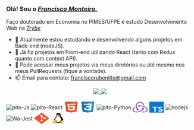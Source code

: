 ### Olá! Sou o  <a href="https://www.linkedin.com/in/francisco-monteiro-14b76b9b/"><i>Francisco Monteiro.</i></a>
Faço doutorado em Economia no PIMES/UFPE e estudo Desenvolvimento Web na <a href="https://www.betrybe.com/"><i>Trybe</i></a>
- 🔭 Atualmente estou estudando e desenvolvendo alguns projetos em Back-end (nodeJS).
- 🌱 Já fiz projetos em Front-end utilizando React (tanto com Redux quanto com context API).
- 💬 Pode acessar meus projetos via meus diretórios ou até mesmo nos meus PullRequests (fique a vontade).
- 📫 Email para contato: franciscorubenilto@gmail.com

<div align="center">
  <a href="https://github.com/Pito900">
    <img height="150em" src="https://github-readme-stats.vercel.app/api?username=Pito900&count_private=true&include_all_commits=true&show_icons=true&theme=vision-friendly-dark&hide_border=false&show_owner=true"/>
    <img height="150em" src="https://github-readme-stats.vercel.app/api/top-langs/?username=Pito900&theme=vision-friendly-dark&hide_border=false&&layout=compact"/>
  </a>
</div>
    
  <div style="display: inline_block"><br>
  <img align="center" alt="pito-Js" height="30" width="40" src="https://cdn.jsdelivr.net/gh/devicons/devicon/icons/javascript/javascript-plain.svg" />
  <img align="center" alt="pito-React" height="30" width="40"  src="https://cdn.jsdelivr.net/gh/devicons/devicon/icons/react/react-original.svg" />
  <img align="center" alt="pito-HTML" height="30" width="40" src="https://raw.githubusercontent.com/devicons/devicon/master/icons/html5/html5-original.svg">
  <img align="center" alt="pito-CSS" height="30" width="40" src="https://raw.githubusercontent.com/devicons/devicon/master/icons/css3/css3-original.svg">
  <img align="center" alt="pito-Python" height="30" width="40" src="https://cdn.jsdelivr.net/gh/devicons/devicon/icons/python/python-original.svg" />
    <img align="center" alt="Redux" height="30" width="40" src="https://raw.githubusercontent.com/devicons/devicon/master/icons/redux/redux-original.svg">
  <img align="center" alt="Js" height="30" width="40" src="https://raw.githubusercontent.com/devicons/devicon/master/icons/typescript/typescript-plain.svg">
  <img align="center" alt="nodejs" height="30" width="40" src="https://cdn.worldvectorlogo.com/logos/nodejs-icon.svg">
  <img align="center" alt="Wa-Jest" height="30" width="40" src="https://cdn.jsdelivr.net/gh/devicons/devicon/icons/jest/jest-plain.svg">
  <img align="center" alt="git" height="30" width="40" src="https://raw.githubusercontent.com/devicons/devicon/master/icons/git/git-original.svg">
  <img align="center" alt="linux" height="30" width="40" src="https://raw.githubusercontent.com/devicons/devicon/master/icons/linux/linux-original.svg">
    </div>
